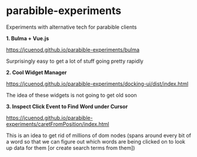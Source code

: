 # parabible-experiments
Experiments with alternative tech for parabible clients

**1. Bulma + Vue.js**

<https://jcuenod.github.io/parabible-experiments/bulma>

Surprisingly easy to get a lot of stuff going pretty rapidly

**2. Cool Widget Manager**

<https://jcuenod.github.io/parabible-experiments/docking-ui/dist/index.html>

The idea of these widgets is not going to get old soon

**3. Inspect Click Event to Find Word under Cursor**

<https://jcuenod.github.io/parabible-experiments/caretFromPosition/index.html>

This is an idea to get rid of millions of dom nodes (spans around every bit of a word so that we can figure out which words are being clicked on to look up data for them [or create search terms from them])